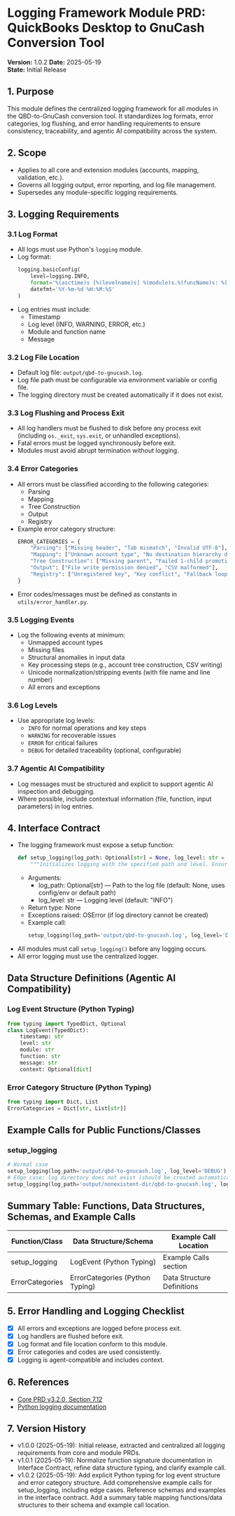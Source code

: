 # Logging Framework Module PRD: QuickBooks Desktop to GnuCash Conversion Tool
**Version:** 1.0.2
**Date:** 2025-05-19  
**State:** Initial Release

## 1. Purpose

This module defines the centralized logging framework for all modules in the QBD-to-GnuCash conversion tool. It standardizes log formats, error categories, log flushing, and error handling requirements to ensure consistency, traceability, and agentic AI compatibility across the system.

## 2. Scope

- Applies to all core and extension modules (accounts, mapping, validation, etc.).
- Governs all logging output, error reporting, and log file management.
- Supersedes any module-specific logging requirements.

## 3. Logging Requirements

### 3.1 Log Format
- All logs must use Python's `logging` module.
- Log format:
  ```python
  logging.basicConfig(
      level=logging.INFO,
      format='%(asctime)s [%(levelname)s] %(module)s.%(funcName)s: %(message)s',
      datefmt='%Y-%m-%d %H:%M:%S'
  )
  ```
- Log entries must include:
  - Timestamp
  - Log level (INFO, WARNING, ERROR, etc.)
  - Module and function name
  - Message

### 3.2 Log File Location
- Default log file: `output/qbd-to-gnucash.log`.
- Log file path must be configurable via environment variable or config file.
- The logging directory must be created automatically if it does not exist.

### 3.3 Log Flushing and Process Exit
- All log handlers must be flushed to disk before any process exit (including `os._exit`, `sys.exit`, or unhandled exceptions).
- Fatal errors must be logged synchronously before exit.
- Modules must avoid abrupt termination without logging.

### 3.4 Error Categories
- All errors must be classified according to the following categories:
  - Parsing
  - Mapping
  - Tree Construction
  - Output
  - Registry
- Example error category structure:
  ```python
  ERROR_CATEGORIES = {
      "Parsing": ["Missing header", "Tab mismatch", "Invalid UTF-8"],
      "Mapping": ["Unknown account type", "No destination hierarchy defined"],
      "Tree Construction": ["Missing parent", "Failed 1-child promotion", "Circular paths"],
      "Output": ["File write permission denied", "CSV malformed"],
      "Registry": ["Unregistered key", "Key conflict", "Fallback loop"]
  }
  ```
- Error codes/messages must be defined as constants in `utils/error_handler.py`.

### 3.5 Logging Events
- Log the following events at minimum:
  - Unmapped account types
  - Missing files
  - Structural anomalies in input data
  - Key processing steps (e.g., account tree construction, CSV writing)
  - Unicode normalization/stripping events (with file name and line number)
  - All errors and exceptions

### 3.6 Log Levels
- Use appropriate log levels:
  - `INFO` for normal operations and key steps
  - `WARNING` for recoverable issues
  - `ERROR` for critical failures
  - `DEBUG` for detailed traceability (optional, configurable)

### 3.7 Agentic AI Compatibility
- Log messages must be structured and explicit to support agentic AI inspection and debugging.
- Where possible, include contextual information (file, function, input parameters) in log entries.

## 4. Interface Contract

- The logging framework must expose a setup function:
  ```python
  def setup_logging(log_path: Optional[str] = None, log_level: str = "INFO") -> None
      """Initializes logging with the specified path and level. Ensures log directory exists and applies the standard format."""
  ```
  - Arguments:
      - log_path: Optional[str] — Path to the log file (default: None, uses config/env or default path)
      - log_level: str — Logging level (default: "INFO")
  - Return type: None
  - Exceptions raised: OSError (if log directory cannot be created)
  - Example call:
    ```python
    setup_logging(log_path='output/qbd-to-gnucash.log', log_level='DEBUG')
    ```
- All modules must call `setup_logging()` before any logging occurs.
- All error logging must use the centralized logger.

## Data Structure Definitions (Agentic AI Compatibility)

### Log Event Structure (Python Typing)
```python
from typing import TypedDict, Optional
class LogEvent(TypedDict):
    timestamp: str
    level: str
    module: str
    function: str
    message: str
    context: Optional[dict]
```
### Error Category Structure (Python Typing)
```python
from typing import Dict, List
ErrorCategories = Dict[str, List[str]]
```

## Example Calls for Public Functions/Classes

### setup_logging
```python
# Normal case
setup_logging(log_path='output/qbd-to-gnucash.log', log_level='DEBUG')
# Edge case: log directory does not exist (should be created automatically)
setup_logging(log_path='output/nonexistent-dir/qbd-to-gnucash.log', log_level='INFO')
```

## Summary Table: Functions, Data Structures, Schemas, and Example Calls

| Function/Class   | Data Structure/Schema         | Example Call Location         |
|-----------------|-------------------------------|------------------------------|
| setup_logging   | LogEvent (Python Typing)      | Example Calls section         |
| ErrorCategories | ErrorCategories (Python Typing)| Data Structure Definitions    |

## 5. Error Handling and Logging Checklist

- [x] All errors and exceptions are logged before process exit.
- [x] Log handlers are flushed before exit.
- [x] Log format and file location conform to this module.
- [x] Error categories and codes are used consistently.
- [x] Logging is agent-compatible and includes context.

## 6. References

- [Core PRD v3.2.0, Section 7.12](../core-prd-v3.2.0.md#712-logging-and-graceful-error-handling)
- [Python logging documentation](https://docs.python.org/3/library/logging.html)

## 7. Version History

- v1.0.0 (2025-05-19): Initial release, extracted and centralized all logging requirements from core and module PRDs.
- v1.0.1 (2025-05-19): Normalize function signature documentation in Interface Contract, refine data structure typing, and clarify example call.
- v1.0.2 (2025-05-19): Add explicit Python typing for log event structure and error category structure. Add comprehensive example calls for setup_logging, including edge cases. Reference schemas and examples in the interface contract. Add a summary table mapping functions/data structures to their schema and example call location.
